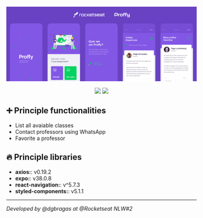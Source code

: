 ![](../docs/banner-mobile.png)

<p align="center">
  <img src="http://img.shields.io/static/v1?label=Code%20Style&message=AirBnB&color=RED&style=for-the-badge" />
  <img src="http://img.shields.io/static/v1?label=Developed%20Using&message=React%20Native&color=BLUE&style=for-the-badge" />
</p>

## **:heavy_plus_sign: Principle functionalities**

- List all avaiable classes
- Contact professors using WhatsApp
- Favorite a professor

## **:fire: Principle libraries**

- **axios:**: v0.19.2
- **expo:**: v38.0.8
- **react-navigation:**: v^5.7.3
- **styled-components:**: v5.1.1

---

*Developed by @dgbragas at @Rocketseat NLW#2*
